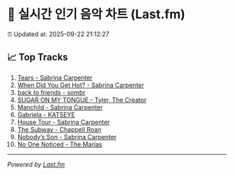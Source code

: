 # 🎵 실시간 인기 음악 차트 (Last.fm)

⏰ Updated at: 2025-09-22 21:12:27

## 📈 Top Tracks

1. [Tears - Sabrina Carpenter](https://www.last.fm/music/Sabrina+Carpenter/_/Tears)
2. [When Did You Get Hot? - Sabrina Carpenter](https://www.last.fm/music/Sabrina+Carpenter/_/When+Did+You+Get+Hot%3F)
3. [back to friends - sombr](https://www.last.fm/music/sombr/_/back+to+friends)
4. [SUGAR ON MY TONGUE - Tyler, The Creator](https://www.last.fm/music/Tyler,+The+Creator/_/SUGAR+ON+MY+TONGUE)
5. [Manchild - Sabrina Carpenter](https://www.last.fm/music/Sabrina+Carpenter/_/Manchild)
6. [Gabriela - KATSEYE](https://www.last.fm/music/KATSEYE/_/Gabriela)
7. [House Tour - Sabrina Carpenter](https://www.last.fm/music/Sabrina+Carpenter/_/House+Tour)
8. [The Subway - Chappell Roan](https://www.last.fm/music/Chappell+Roan/_/The+Subway)
9. [Nobody’s Son - Sabrina Carpenter](https://www.last.fm/music/Sabrina+Carpenter/_/Nobody%E2%80%99s+Son)
10. [No One Noticed - The Marías](https://www.last.fm/music/The+Mar%C3%ADas/_/No+One+Noticed)

---
*Powered by [Last.fm](https://www.last.fm)*
